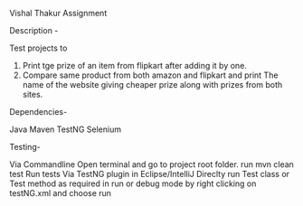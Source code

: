 Vishal Thakur Assignment

Description -

Test projects to 
1. Print tge prize of an item from flipkart after adding it by one.
2. Compare same product from both amazon and flipkart and print The name of the website giving cheaper prize along with prizes from both sites.

Dependencies-

Java
Maven
TestNG
Selenium

Testing-

Via Commandline
Open terminal and go to project root folder.
run mvn clean test
Run tests Via TestNG plugin in Eclipse/IntelliJ
Direclty run Test class or Test method as required in run or debug mode by right clicking on testNG.xml and choose run
